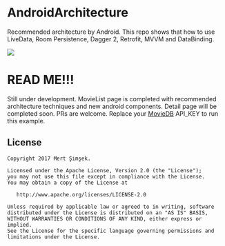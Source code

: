# AndroidArchitecture
Recommended architecture by Android. This repo shows that how to use LiveData, Room Persistence, Dagger 2, Retrofit, MVVM and DataBinding.

<img src="https://github.com/iammert/AndroidArchitecture/blob/master/art/art.png"/>

# READ ME!!!
Still under development. MovieList page is completed with recommended architecture techniques and new android components. Detail page will be completed soon. PRs are welcome.
Replace your [MovieDB](https://www.themoviedb.org/documentation/api?language=en) API_KEY to run this example.

License
--------


    Copyright 2017 Mert Şimşek.

    Licensed under the Apache License, Version 2.0 (the "License");
    you may not use this file except in compliance with the License.
    You may obtain a copy of the License at

       http://www.apache.org/licenses/LICENSE-2.0

    Unless required by applicable law or agreed to in writing, software
    distributed under the License is distributed on an "AS IS" BASIS,
    WITHOUT WARRANTIES OR CONDITIONS OF ANY KIND, either express or implied.
    See the License for the specific language governing permissions and
    limitations under the License.








